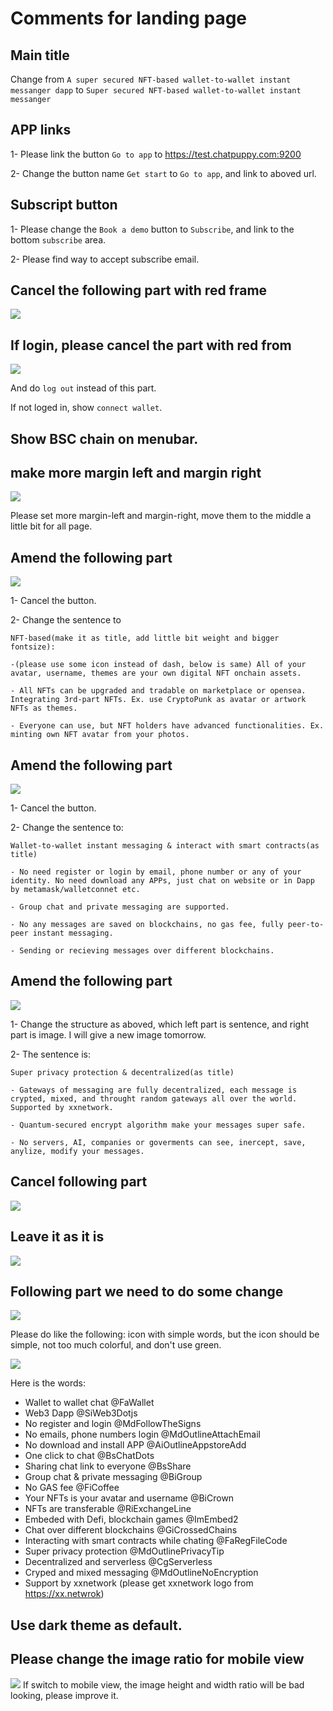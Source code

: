 
# Comments for landing page
## Main title
Change from `A super secured NFT-based wallet-to-wallet instant messanger dapp` to `Super secured NFT-based wallet-to-wallet instant messanger`

## APP links
1- Please link the button `Go to app` to https://test.chatpuppy.com:9200

2- Change the button name `Get start` to `Go to app`, and link to aboved url.

## Subscript button
1- Please change the `Book a demo` button to `Subscribe`, and link to the bottom `subscribe` area.

2- Please find way to accept subscribe email.

## Cancel the following part with red frame
![](https://tva1.sinaimg.cn/large/e6c9d24egy1gzl51bscsaj21we0aatbu.jpg)

## If login, please cancel the part with red from
![](https://tva1.sinaimg.cn/large/e6c9d24egy1gzl532rkiuj20hy07odg4.jpg)

And do `log out` instead of this part.

If not loged in, show `connect wallet`.

## Show BSC chain on menubar.

## make more margin left and margin right
![](https://tva1.sinaimg.cn/large/e6c9d24egy1gzl548veb3j21le0u0gq3.jpg)

Please set more margin-left and margin-right, move them to the middle a little bit for all page.

## Amend the following part
![](https://tva1.sinaimg.cn/large/e6c9d24egy1gzl55oa0mcj21bq0bw75y.jpg)

1- Cancel the button.

2- Change the sentence to 
```
NFT-based(make it as title, add little bit weight and bigger fontsize):

-(please use some icon instead of dash, below is same) All of your avatar, username, themes are your own digital NFT onchain assets.

- All NFTs can be upgraded and tradable on marketplace or opensea.
Integrating 3rd-part NFTs. Ex. use CryptoPunk as avatar or artwork NFTs as themes.

- Everyone can use, but NFT holders have advanced functionalities. Ex. minting own NFT avatar from your photos.
```

## Amend the following part
![](https://tva1.sinaimg.cn/large/e6c9d24egy1gzl5c9cjp1j21cg0eijt8.jpg)

1- Cancel the button.

2- Change the sentence to:
```
Wallet-to-wallet instant messaging & interact with smart contracts(as title)

- No need register or login by email, phone number or any of your identity. No need download any APPs, just chat on website or in Dapp by metamask/walletconnet etc.

- Group chat and private messaging are supported.

- No any messages are saved on blockchains, no gas fee, fully peer-to-peer instant messaging.

- Sending or recieving messages over different blockchains.

```

## Amend the following part
![](https://tva1.sinaimg.cn/large/e6c9d24egy1gzl5fbjtegj21os0qewjl.jpg)

1- Change the structure as aboved, which left part is sentence, and right part is image. I will give a new image tomorrow.

2- The sentence is:
```
Super privacy protection & decentralized(as title)

- Gateways of messaging are fully decentralized, each message is crypted, mixed, and throught random gateways all over the world. Supported by xxnetwork.

- Quantum-secured encrypt algorithm make your messages super safe.

- No servers, AI, companies or goverments can see, inercept, save, anylize, modify your messages.

```

## Cancel following part
![](https://tva1.sinaimg.cn/large/e6c9d24egy1gzl5jlplw9j22i00lkdjk.jpg)

## Leave it as it is
![](https://tva1.sinaimg.cn/large/e6c9d24egy1gzl5kg1szmj210e0ecwfu.jpg)

## Following part we need to do some change
![](https://tva1.sinaimg.cn/large/e6c9d24egy1gzl67pm6kxj21wc0b4myn.jpg)

Please do like the following: icon with simple words, but the icon should be simple, not too much colorful, and don't use green.

![](https://tva1.sinaimg.cn/large/e6c9d24egy1gzl5p01n6aj21ig0kiacf.jpg)

Here is the words:
* Wallet to wallet chat @FaWallet
* Web3 Dapp							@SiWeb3Dotjs
* No register and login	@MdFollowTheSigns
* No emails, phone numbers login	@MdOutlineAttachEmail
* No download and install APP			@AiOutlineAppstoreAdd
* One click to chat								@BsChatDots
* Sharing chat link to everyone		@BsShare
* Group chat & private messaging	@BiGroup
* No GAS fee											@FiCoffee
* Your NFTs is your avatar and username		@BiCrown
* NFTs are transferable						@RiExchangeLine
* Embeded with Defi, blockchain games			@ImEmbed2
* Chat over different blockchains					@GiCrossedChains
* Interacting with smart contracts while chating	@FaRegFileCode
* Super privacy protection								@MdOutlinePrivacyTip
* Decentralized and serverless						@CgServerless
* Cryped and mixed messaging							@MdOutlineNoEncryption
* Support by xxnetwork (please get xxnetwork logo from https://xx.netwrok) 

## Use dark theme as default.

## Please change the image ratio for mobile view
![](https://tva1.sinaimg.cn/large/e6c9d24egy1gzl75jtkdsj20kk0rw0ui.jpg)
If switch to mobile view, the image height and width ratio will be bad looking, please improve it.

